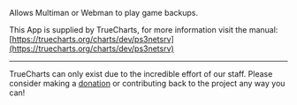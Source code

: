Allows Multiman or Webman to play game backups.

This App is supplied by TrueCharts, for more information visit the manual: [https://truecharts.org/charts/dev/ps3netsrv](https://truecharts.org/charts/dev/ps3netsrv)

---

TrueCharts can only exist due to the incredible effort of our staff.
Please consider making a [donation](https://truecharts.org/sponsor) or contributing back to the project any way you can!
